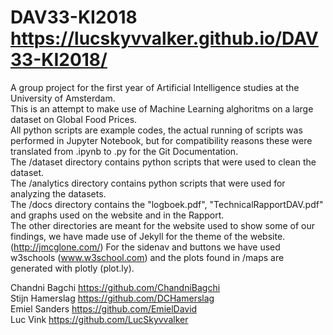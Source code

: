 # DAV33-KI2018 https://lucskyvvalker.github.io/DAV33-KI2018/ 

A group project for the first year of Artificial Intelligence studies at the University of Amsterdam.\
This is an attempt to make use of Machine Learning alghoritms on a large dataset on Global Food Prices.\
All python scripts are example codes, the actual running of scripts was performed in Jupyter Notebook, but for compatibility reasons these were translated from .ipynb to .py for the Git Documentation.\
  The /dataset directory contains python scripts that were used to clean the dataset.\
  The /analytics directory contains python scripts that were used for analyzing the datasets.\
  The /docs directory contains the  "logboek.pdf", "TechnicalRapportDAV.pdf" and graphs used on the website and in the Rapport.\
The other directories are meant for the website used to show some of our findings, we have made use of Jekyll for the theme of the website.(http://jmcglone.com/) For the sidenav and buttons we have used w3schools (www.w3school.com) and the plots found in /maps are generated with plotly (plot.ly).

  
  
  Chandni Bagchi https://github.com/ChandniBagchi \
  Stijn Hamerslag https://github.com/DCHamerslag \
  Emiel Sanders https://github.com/EmielDavid \
  Luc Vink https://github.com/LucSkyvvalker 
